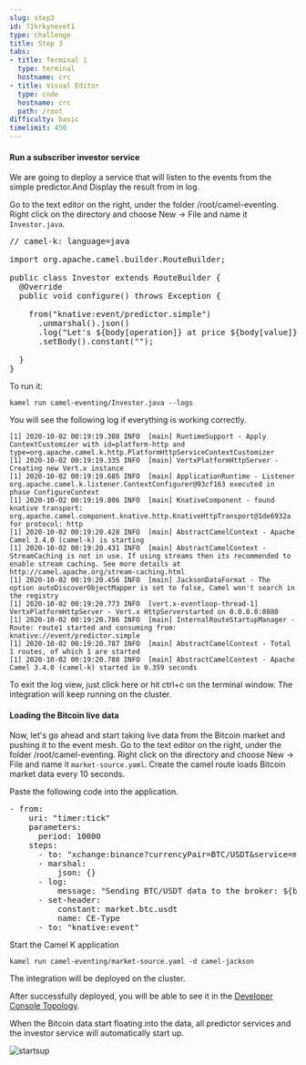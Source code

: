 ```yaml
---
slug: step3
id: 71krkynevet1
type: challenge
title: Step 3
tabs:
- title: Terminal 1
  type: terminal
  hostname: crc
- title: Visual Editor
  type: code
  hostname: crc
  path: /root
difficulty: basic
timelimit: 450
---
```

#### Run a subscriber investor service

We are going to deploy a service that will listen to the events from the simple predictor.And Display the result from in log.

Go to the text editor on the right, under the folder /root/camel-eventing. Right click on the directory and choose New -> File and name it `Investor.java`.


<pre class="file" data-filename="Investor.java " data-target="replace">
// camel-k: language=java

import org.apache.camel.builder.RouteBuilder;

public class Investor extends RouteBuilder {
  @Override
  public void configure() throws Exception {

    from("knative:event/predictor.simple")
      .unmarshal().json()
      .log("Let's ${body[operation]} at price ${body[value]} immediately!!")
      .setBody().constant("");

  }
}
</pre>

To run it:
```
kamel run camel-eventing/Investor.java --logs
```

You will see the following log if everything is working correctly.
```
[1] 2020-10-02 00:19:19.308 INFO  [main] RuntimeSupport - Apply ContextCustomizer with id=platform-http and type=org.apache.camel.k.http.PlatformHttpServiceContextCustomizer
[1] 2020-10-02 00:19:19.335 INFO  [main] VertxPlatformHttpServer - Creating new Vert.x instance
[1] 2020-10-02 00:19:19.685 INFO  [main] ApplicationRuntime - Listener org.apache.camel.k.listener.ContextConfigurer@93cf163 executed in phase ConfigureContext
[1] 2020-10-02 00:19:19.806 INFO  [main] KnativeComponent - found knative transport: org.apache.camel.component.knative.http.KnativeHttpTransport@1de6932a for protocol: http
[1] 2020-10-02 00:19:20.428 INFO  [main] AbstractCamelContext - Apache Camel 3.4.0 (camel-k) is starting
[1] 2020-10-02 00:19:20.431 INFO  [main] AbstractCamelContext - StreamCaching is not in use. If using streams then its recommended to enable stream caching. See more details at http://camel.apache.org/stream-caching.html
[1] 2020-10-02 00:19:20.456 INFO  [main] JacksonDataFormat - The option autoDiscoverObjectMapper is set to false, Camel won't search in the registry
[1] 2020-10-02 00:19:20.773 INFO  [vert.x-eventloop-thread-1] VertxPlatformHttpServer - Vert.x HttpServerstarted on 0.0.0.0:8080
[1] 2020-10-02 00:19:20.786 INFO  [main] InternalRouteStartupManager - Route: route1 started and consuming from: knative://event/predictor.simple
[1] 2020-10-02 00:19:20.787 INFO  [main] AbstractCamelContext - Total 1 routes, of which 1 are started
[1] 2020-10-02 00:19:20.788 INFO  [main] AbstractCamelContext - Apache Camel 3.4.0 (camel-k) started in 0.359 seconds
```
To exit the log view, just click here or hit ctrl+c on the terminal window. The integration will keep running on the cluster.


#### Loading the Bitcoin live data
Now, let's go ahead and start taking live data from the Bitcoin market and pushing it to the event mesh.
Go to the text editor on the right, under the folder /root/camel-eventing. Right click on the directory and choose New -> File and name it `market-source.yaml`.
Create the camel route loads Bitcoin market data every 10 seconds.

Paste the following code into the application.

<pre class="file" data-filename="market-source.yaml" data-target="replace">
- from:
    uri: "timer:tick"
    parameters:
      period: 10000
    steps:
      - to: "xchange:binance?currencyPair=BTC/USDT&service=marketdata&method=ticker"
      - marshal:
          json: {}
      - log:
          message: "Sending BTC/USDT data to the broker: ${body}"
      - set-header:
          constant: market.btc.usdt
          name: CE-Type
      - to: "knative:event"
</pre>

Start the Camel K application

```
kamel run camel-eventing/market-source.yaml -d camel-jackson
```

The integration will be deployed on the cluster.

After successfully deployed, you will be able to see it in the [Developer Console Topology](https://console-openshift-console-[[HOST_SUBDOMAIN]]-443-[[KATACODA_HOST]].environments.katacoda.com/topology/ns/camel-knative/graph).

When the Bitcoin data start floating into the data, all predictor services and the investor service will automatically start up.

![startsup](https://raw.githubusercontent.com/openshift-instruqt/instruqt/master/assets/middleware/middleware-camelk/camel-k-eventing/Eventing-Step3-01-startsup.png)
